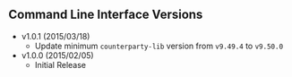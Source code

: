 ## Command Line Interface Versions ##
* v1.0.1 (2015/03/18)
	* Update minimum `counterparty-lib` version from `v9.49.4` to `v9.50.0`
* v1.0.0 (2015/02/05)
	* Initial Release
